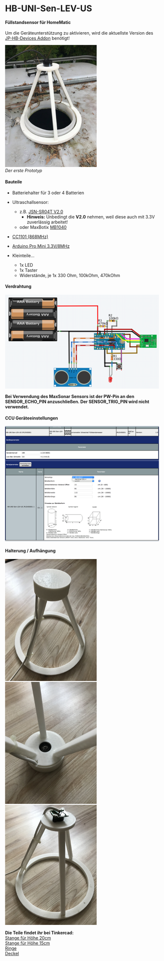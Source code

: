 # HB-UNI-Sen-LEV-US
#### Füllstandsensor für HomeMatic

Um die Geräteunterstützung zu aktivieren, wird die aktuellste Version des [JP-HB-Devices Addon](https://github.com/jp112sdl/JP-HB-Devices-addon/releases/latest) benötigt!

<img src=Images/aussen.jpg width=300></img><br/>
_Der erste Prototyp_

#### Bauteile
- Batteriehalter für 3 oder 4 Batterien
- Ultraschallsensor:
  - z.B. [JSN-SR04T V2.0](https://de.aliexpress.com/item/Integrated-Ultrasonic-Module-Distance-Measuring-Sensor-Module-Reversing-Radar-Waterproof/32312190912.html)
    - **Hinweis:** Unbedingt die **V2.0** nehmen, weil diese auch mit 3.3V zuverlässig arbeitet!
  - oder MaxBotix [MB1040](https://de.aliexpress.com/item/NEW-Mini-uav-obstacle-avoidance-ultrasonic-ranging-module-MB1040-High-Performance-Sonar-Range-Finder/32862912642.html)
  
- [CC1101 (868MHz)](https://de.aliexpress.com/item/CC1101-Wireless-Module-Long-Distance-Transmission-Antenna-868MHZ-M115-For-FSK-GFSK-ASK-OOK-MSK-64/32635393463.html) 
- [Arduino Pro Mini 3.3V/8MHz](https://de.aliexpress.com/item/Free-Shipping-1pcs-pro-mini-atmega328-Pro-Mini-328-Mini-ATMEGA328-3-3V-8MHz-for-Arduino/32342672626.html)
- Kleinteile...
  - 1x LED
  - 1x Taster
  - Widerstände, je 1x 330 Ohm, 100kOhm, 470kOhm

#### Verdrahtung
![wiring](Images/wiring.png)

**Bei Verwendung des MaxSonar Sensors ist der PW-Pin an den SENSOR_ECHO_PIN anzuschließen. Der SENSOR_TRIG_PIN wird nicht verwendet.**

#### CCU Geräteeinstellungen
![ccu_setting](Images/CCU_Einstellungen.png)


#### Halterung / Aufhängung
<img src=Images/halter2.jpg width=300></img>
<img src=Images/halter3.jpg width=300></img>
<img src=Images/halter1.jpg width=300></img>

**Die Teile findet ihr bei Tinkercad:**
<br/>
[Stange für Höhe 20cm](https://www.tinkercad.com/things/iM7Yyc3prMh-ultraschallsensor-halterung-stange-20cm-hohe/editv2)<br/>
[Stange für Höhe 15cm](https://www.tinkercad.com/things/7xHuCkIllsB-ultraschallsensor-halterung-stange-15cm/editv2)<br/>
[Ringe](https://www.tinkercad.com/things/15f2ttggOnX-ultraschallsensor-halterung/editv2)<br/>
[Deckel](https://www.tinkercad.com/things/2bYtNM8HQ3f-ultraschallsensor-halterung-deckel/editv2)

